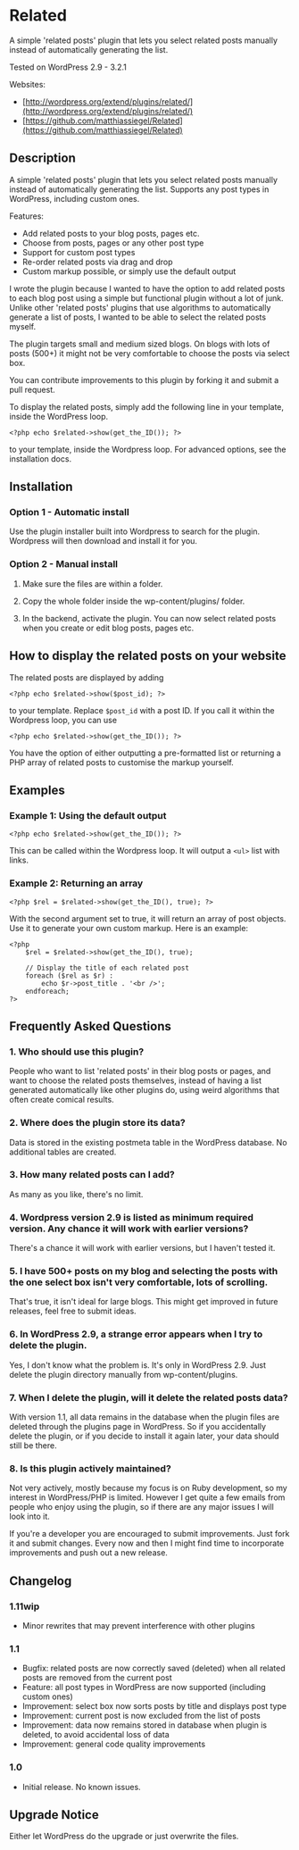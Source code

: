 Related
=======

A simple 'related posts' plugin that lets you select related posts manually instead of automatically generating the list.

Tested on WordPress 2.9 - 3.2.1

Websites:

*   [http://wordpress.org/extend/plugins/related/](http://wordpress.org/extend/plugins/related/)
*   [https://github.com/matthiassiegel/Related](https://github.com/matthiassiegel/Related)

Description
-----------

A simple 'related posts' plugin that lets you select related posts manually instead of automatically generating the list. Supports any post types in WordPress, including custom ones.

Features:

*   Add related posts to your blog posts, pages etc.
*   Choose from posts, pages or any other post type
*   Support for custom post types
*   Re-order related posts via drag and drop
*   Custom markup possible, or simply use the default output

I wrote the plugin because I wanted to have the option to add related posts to each blog post using a simple but functional plugin without a lot of junk. Unlike other 'related posts' plugins that use algorithms to automatically generate a list of posts, I wanted to be able to select the related posts myself.

The plugin targets small and medium sized blogs. On blogs with lots of posts (500+) it might not be very comfortable to choose the posts via select box.

You can contribute improvements to this plugin by forking it and submit a pull request.

To display the related posts, simply add the following line in your template, inside the WordPress loop.

    <?php echo $related->show(get_the_ID()); ?>

to your template, inside the Wordpress loop.
For advanced options, see the installation docs.

Installation
------------

### Option 1 - Automatic install

Use the plugin installer built into Wordpress to search for the plugin. Wordpress will then download and install it for you.

### Option 2 - Manual install

1. Make sure the files are within a folder.

2. Copy the whole folder inside the wp-content/plugins/ folder.

3. In the backend, activate the plugin. You can now select related posts when you create or edit blog posts, pages etc.

How to display the related posts on your website
------------------------------------------------

The related posts are displayed by adding

    <?php echo $related->show($post_id); ?>

to your template. Replace `` $post_id `` with a post ID. If you call it within the Wordpress loop, you can use

    <?php echo $related->show(get_the_ID()); ?>

You have the option of either outputting a pre-formatted list or returning a PHP array of related posts to customise the 
markup yourself.

Examples
--------

### Example 1: Using the default output

    <?php echo $related->show(get_the_ID()); ?>
	
This can be called within the Wordpress loop. It will output a `` <ul> `` list with links.

### Example 2: Returning an array

    <?php $rel = $related->show(get_the_ID(), true); ?>
	
With the second argument set to true, it will return an array of post objects. Use it to generate your own custom markup. 
Here is an example:

    <?php
        $rel = $related->show(get_the_ID(), true);
	
        // Display the title of each related post
        foreach ($rel as $r) :
            echo $r->post_title . '<br />';
        endforeach;
    ?>

Frequently Asked Questions
--------------------------

### 1. Who should use this plugin?

People who want to list 'related posts' in their blog posts or pages, and want to choose the related posts themselves, instead of having a list generated automatically like other plugins do, using weird algorithms that often create comical results.

### 2. Where does the plugin store its data?

Data is stored in the existing postmeta table in the WordPress database. No additional tables are created.

### 3. How many related posts can I add?

As many as you like, there's no limit.

### 4. Wordpress version 2.9 is listed as minimum required version. Any chance it will work with earlier versions?

There's a chance it will work with earlier versions, but I haven't tested it.

### 5. I have 500+ posts on my blog and selecting the posts with the one select box isn't very comfortable, lots of scrolling.

That's true, it isn't ideal for large blogs. This might get improved in future releases, feel free to submit ideas.

### 6. In WordPress 2.9, a strange error appears when I try to delete the plugin.

Yes, I don't know what the problem is. It's only in WordPress 2.9. Just delete the plugin directory manually from wp-content/plugins.

### 7. When I delete the plugin, will it delete the related posts data?

With version 1.1, all data remains in the database when the plugin files are deleted through the plugins page in WordPress. So if you accidentally delete the plugin, or if you decide to install it again later, your data should still be there.

### 8. Is this plugin actively maintained?

Not very actively, mostly because my focus is on Ruby development, so my interest in WordPress/PHP is limited. However I get quite a few emails from people who enjoy using the plugin, so if there are any major issues I will look into it.

If you're a developer you are encouraged to submit improvements. Just fork it and submit changes. Every now and then I might find time to incorporate improvements and push out a new release.


Changelog
---------

### 1.11wip

* Minor rewrites that may prevent interference with other plugins

### 1.1

*   Bugfix: related posts are now correctly saved (deleted) when all related posts are removed from the current post
*   Feature: all post types in WordPress are now supported (including custom ones)
*   Improvement: select box now sorts posts by title and displays post type
*   Improvement: current post is now excluded from the list of posts
*   Improvement: data now remains stored in database when plugin is deleted, to avoid accidental loss of data
*   Improvement: general code quality improvements

### 1.0

*   Initial release. No known issues.


Upgrade Notice
--------------

Either let WordPress do the upgrade or just overwrite the files.